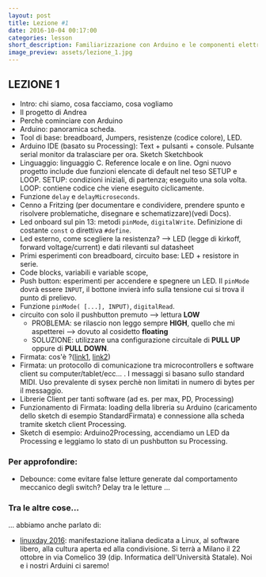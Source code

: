 ```yaml
---
layout: post
title: Lezione #1
date: 2016-10-04 00:17:00
categories: lesson
short_description: Familiarizzazione con Arduino e le componenti elettroniche in dominio digitale.
image_preview: assets/lezione_1.jpg
---
```

## LEZIONE 1

* Intro: chi siamo, cosa facciamo, cosa vogliamo
* Il progetto di Andrea
* Perchè cominciare con Arduino 
* Arduino: panoramica scheda.
* Tool di base: breadboard, Jumpers, resistenze (codice colore), LED.
* Arduino IDE (basato su Processing): Text + pulsanti + console. Pulsante serial monitor da tralasciare per ora. Sketch Sketchbook
* Linguaggio: linguaggio C. Reference locale e on line. Ogni nuovo progetto include due funzioni elencate di default nel teso SETUP e LOOP. 
SETUP: condizioni iniziali, di partenza; eseguito una sola volta. 
LOOP: contiene codice che viene eseguito ciclicamente.
* Funzione `delay` e `delayMicroseconds`.
* Cenno a Fritzing (per documentare e condividere, prendere spunto e risolvere problematiche, disegnare e schematizzare)(vedi Docs).
* Led onboard sul pin 13: metodi `pinMode`, `digitalWrite`. Definizione di costante `const` o direttiva `#define`. 
* Led esterno, come scegliere la resistenza? --> LED (legge di kirkoff, forward voltage/current) e dati rilevanti sul datasheet
* Primi esperimenti con breadboard, circuito base: LED + resistore in serie.
* Code blocks, variabili e variable scope, 
* Push button: esperimenti per accendere e spegnere un LED. Il `pinMode` dovrà essere `INPUT`, il bottone invierà info sulla tensione cui si trova il punto di prelievo. 
* Funzione `pinMode( [...], INPUT)`, `digitalRead`.
* circuito con solo il pushbutton premuto --> lettura **LOW**
	+ PROBLEMA: se rilascio non leggo sempre **HIGH**, quello che mi aspetterei --> dovuto al cosidetto **floating**
	+ SOLUZIONE: utilizzare una configurazione circuitale di **PULL UP** oppure di **PULL DOWN**. 
* Firmata: cos'è ?([link1](http://www.firmata.org/wiki/Main_Page), [link2](https://github.com/firmata/protocol))
* Firmata: un protocollo di comunicazione tra microcontrollers e software client su computer/tablet/ecc... . I messaggi si basano sullo standard MIDI. 
Uso prevalente di sysex perchè non limitati in numero di bytes per il messaggio.
* Librerie Client per tanti software (ad es. per max, PD, Processing)
* Funzionamento di Firmata: loading della libreria su Arduino (caricamento dello sketch di esempio StandardFirmata) e connessione alla scheda tramite sketch client Processing.
* Sketch di esempio: Arduino2Processing, accendiamo un LED da Processing e leggiamo lo stato di un pushbutton su Processing.

### Per approfondire:
* Debounce: come evitare false letture generate dal comportamento meccanico degli switch? Delay tra le letture ...

### Tra le altre cose...
... abbiamo anche parlato di:

* [linuxday 2016](http://www.linuxdaymilano.org/): manifestazione italiana dedicata a Linux, al software libero, alla cultura aperta ed alla condivisione. Si terrà a Milano il 22 ottobre in via Comelico 39 (dip. Informatica dell'Università Statale). Noi e i nostri Arduini ci saremo!

